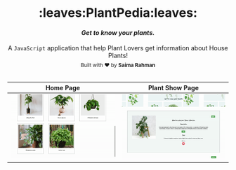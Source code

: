 <h1 align="center">:leaves:PlantPedia:leaves:</h1>
<em><h4 align="center"> Get to know your plants. </h4></em>

<div align="center">
  A <code>JavaScript</code> application that help Plant Lovers get information about House Plants!
</div>

<div align="center">
  <sub>Built with ♥ by
    <b>Saima Rahman</b>
  </sub>
</div>

<br/>


Home Page          |  Plant Show Page
:-------------------------:|:-------------------------:
![](plant1.gif)  |  ![](p2.gif)

